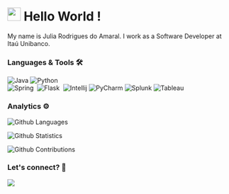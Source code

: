 
<h1><img src="https://emojis.slackmojis.com/emojis/images/1531849430/4246/blob-sunglasses.gif?1531849430" width="30"/> Hello World ! </h1>


My name is Julia Rodrigues do Amaral. I work as a Software Developer  at Itaú Unibanco.

### Languages & Tools 🛠  
![Java](https://img.shields.io/badge/-Java-05122A?style=flat&color=green)&nbsp;![Python](https://img.shields.io/badge/-Python-05122A?style=flat&color=green)&nbsp;  
![Spring](https://img.shields.io/badge/-Spring-05122A?style=flat&color=orange)&nbsp;  ![Flask](https://img.shields.io/badge/-Flask-05122A?style=flat&color=orange)&nbsp; 
![Intellij](https://img.shields.io/badge/-Intellij-05122A?style=flat&color=gray)&nbsp;![PyCharm](https://img.shields.io/badge/-PyCharm-05122A?style=flat&color=gray)&nbsp;![Splunk](https://img.shields.io/badge/-Splunk-05122A?style=flat&color=gray)&nbsp;![Tableau](https://img.shields.io/badge/-Tableau-05122A?style=flat&color=gray)&nbsp;  


### Analytics ⚙️

![Github Languages](https://github-readme-stats.vercel.app/api/top-langs/?username=juliarodriguesamaral&layout=compact&count_private=true)

![Github Statistics](https://github-readme-stats.vercel.app/api/?username=juliarodriguesamaral&count_private=true&show_icons=true)

![Github Contributions](https://github-readme-streak-stats.herokuapp.com/?user=juliarodriguesamaral&hide_border=true)

### Let's connect? 🤝

<p align="left">

<a href="https://www.linkedin.com/in/julia-rodrigues-amaral/"><img src="https://img.shields.io/badge/-LinkedIn-0077B5?style=flat&logo=Linkedin&logoColor=white"/></a>

</p>
